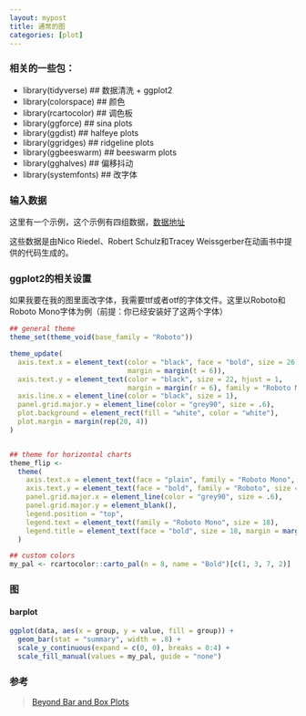 ```yaml
---
layout: mypost
title: 通常的图
categories: [plot]
---
```


### 相关的一些包：

* library(tidyverse)     ## 数据清洗 + ggplot2
* library(colorspace)    ## 颜色
* library(rcartocolor)   ## 调色板
* library(ggforce)       ## sina plots
* library(ggdist)        ## halfeye plots
* library(ggridges)      ## ridgeline plots
* library(ggbeeswarm)    ## beeswarm plots
* library(gghalves)      ## 偏移抖动
* library(systemfonts)   ## 改字体

### 输入数据

这里有一个示例，这个示例有四组数据，[数据地址](https://raw.githubusercontent.com/z3tt/DataViz-Teaching/master/data/weissgerber-data.csv)

这些数据是由Nico Riedel、Robert Schulz和Tracey Weissgerber在动画书中提供的代码生成的。

### ggplot2的相关设置

如果我要在我的图里面改字体，我需要ttf或者otf的字体文件。这里以Roboto和Roboto Mono字体为例（前提：你已经安装好了这两个字体）

``` R
## general theme
theme_set(theme_void(base_family = "Roboto"))

theme_update(
  axis.text.x = element_text(color = "black", face = "bold", size = 26, 
                             margin = margin(t = 6)),
  axis.text.y = element_text(color = "black", size = 22, hjust = 1, 
                             margin = margin(r = 6), family = "Roboto Mono"),
  axis.line.x = element_line(color = "black", size = 1),
  panel.grid.major.y = element_line(color = "grey90", size = .6),
  plot.background = element_rect(fill = "white", color = "white"),
  plot.margin = margin(rep(20, 4))
)


## theme for horizontal charts
theme_flip <-
  theme(
    axis.text.x = element_text(face = "plain", family = "Roboto Mono", size = 22),
    axis.text.y = element_text(face = "bold", family = "Roboto", size = 26),
    panel.grid.major.x = element_line(color = "grey90", size = .6),
    panel.grid.major.y = element_blank(),
    legend.position = "top", 
    legend.text = element_text(family = "Roboto Mono", size = 18),
    legend.title = element_text(face = "bold", size = 18, margin = margin(b = 25))
  )

## custom colors
my_pal <- rcartocolor::carto_pal(n = 8, name = "Bold")[c(1, 3, 7, 2)]
```

### 图

#### barplot

```R
ggplot(data, aes(x = group, y = value, fill = group)) +
  geom_bar(stat = "summary", width = .8) +
  scale_y_continuous(expand = c(0, 0), breaks = 0:4) + 
  scale_fill_manual(values = my_pal, guide = "none")
```


### 参考
> [Beyond Bar and Box Plots](https://z3tt.github.io/beyond-bar-and-box-plots/)

